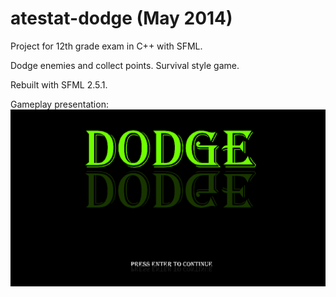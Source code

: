 # atestat-dodge (May 2014)
Project for 12th grade exam in C++ with SFML. 

Dodge enemies and collect points. Survival style game.

Rebuilt with SFML 2.5.1.

Gameplay presentation:
![](atestat-dodge.gif)
